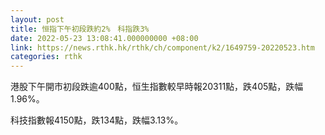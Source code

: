 ```yaml
---
layout: post
title: 恒指下午初段跌約2%　科指跌3%
date: 2022-05-23 13:08:41.000000000 +08:00
link: https://news.rthk.hk/rthk/ch/component/k2/1649759-20220523.htm
categories: rthk
---
```


港股下午開市初段跌逾400點，恒生指數較早時報20311點，跌405點，跌幅1.96%。

科技指數報4150點，跌134點，跌幅3.13%。

